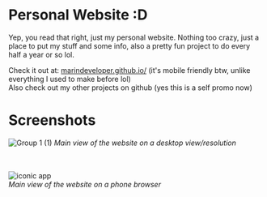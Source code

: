 # Personal Website :D
Yep, you read that right, just my personal website. Nothing too crazy, just a place to put my stuff and some info, also a pretty fun project to do every half a year or so lol. <br/>

Check it out at: [marindeveloper.github.io/](https://marindeveloper.github.io/) (it's mobile friendly btw, unlike everything I used to make before lol)<br/>
Also check out my other projects on github (yes this is a self promo now)

# Screenshots
![Group 1 (1)](https://github.com/user-attachments/assets/3c13908a-6c54-4b12-8637-fbc17bdd8199)
*Main view of the website on a desktop view/resolution*
<br />
<br />
<br />

![iconic app](https://github.com/user-attachments/assets/78519d09-72b4-4681-87c4-656c323d7685)
<br />
*Main view of the website on a phone browser*


